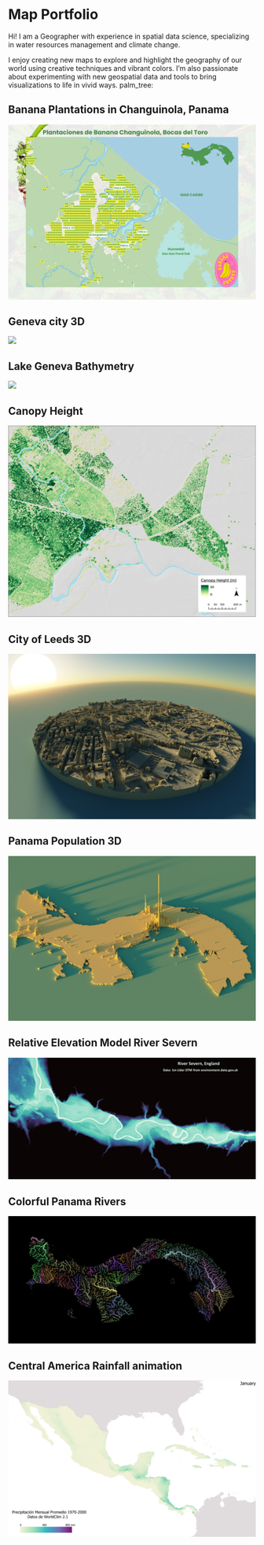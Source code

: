 # Map Portfolio
Hi!
I am a Geographer with experience in spatial data science, specializing in water resources management and climate change.

I enjoy creating new maps to explore and highlight the geography of our world using creative techniques and vibrant colors. I’m also passionate about experimenting with new geospatial data and tools to bring visualizations to life in vivid ways. palm_tree:

## Banana Plantations in Changuinola, Panama
![](assets/bananas2.png)

## Geneva city 3D
![](assets/gva_render11.png)

## Lake Geneva Bathymetry
![](assets/lake_Gneva.png)

## Canopy Height
![](assets/canopy_height.png)

## City of Leeds 3D
![](assets/leeds_3d.png)

## Panama Population 3D
![](assets/population_3D.png)

## Relative Elevation Model River Severn
![](assets/REM_severn1.jpg)

## Colorful Panama Rivers
![](assets/panama_rivers.png)

## Central America Rainfall animation
![](assets/Rain_gif.gif)






